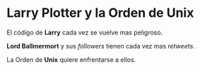 
# Larry Plotter y la Orden de Unix

El código de **Larry** cada vez se vuelve mas peligroso.

**Lord Ballmermort** y sus *followers* tienen cada vez mas *retweets*.

La Orden de **Unix** quiere enfrentarse a ellos.


